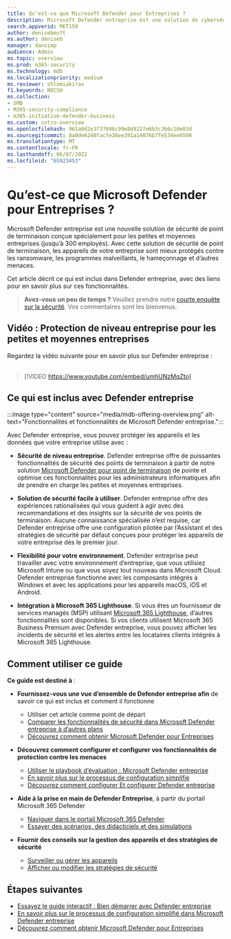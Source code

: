 ```yaml
---
title: Qu’est-ce que Microsoft Defender pour Entreprises ?
description: Microsoft Defender entreprise est une solution de cybersécurité pour les petites et moyennes entreprises. Defender entreprise protège contre les menaces sur vos appareils.
search.appverid: MET150
author: denisebmsft
ms.author: deniseb
manager: dansimp
audience: Admin
ms.topic: overview
ms.prod: m365-security
ms.technology: mdb
ms.localizationpriority: medium
ms.reviewer: shlomiakirav
f1.keywords: NOCSH
ms.collection:
- SMB
- M365-security-compliance
- m365-initiative-defender-business
ms.custom: intro-overview
ms.openlocfilehash: 961a0d2e3f37696c99e8d9227e6b3c3b6c10e03d
ms.sourcegitcommit: 8a0de6240facfe26ee391a14076b7fe534ee6598
ms.translationtype: MT
ms.contentlocale: fr-FR
ms.lasthandoff: 06/07/2022
ms.locfileid: "65923453"
---
```

# <a name="what-is-microsoft-defender-for-business"></a>Qu’est-ce que Microsoft Defender pour Entreprises ?

Microsoft Defender entreprise est une nouvelle solution de sécurité de point de terminaison conçue spécialement pour les petites et moyennes entreprises (jusqu’à 300 employés). Avec cette solution de sécurité de point de terminaison, les appareils de votre entreprise sont mieux protégés contre les ransomware, les programmes malveillants, le hameçonnage et d’autres menaces. 

Cet article décrit ce qui est inclus dans Defender entreprise, avec des liens pour en savoir plus sur ces fonctionnalités.

>
> **Avez-vous un peu de temps ?**
> Veuillez prendre notre <a href="https://microsoft.qualtrics.com/jfe/form/SV_0JPjTPHGEWTQr4y" target="_blank">courte enquête sur la sécurité</a>. Vos commentaires sont les bienvenus.
>

## <a name="video-enterprise-grade-protection-for-small-and-medium-sized-businesses"></a>Vidéo : Protection de niveau entreprise pour les petites et moyennes entreprises

Regardez la vidéo suivante pour en savoir plus sur Defender entreprise : <br/><br/>

> [!VIDEO https://www.youtube.com/embed/umhUNzMqZto]

## <a name="whats-included-with-defender-for-business"></a>Ce qui est inclus avec Defender entreprise

:::image type="content" source="media/mdb-offering-overview.png" alt-text="Fonctionnalités et fonctionnalités de Microsoft Defender entreprise.":::

Avec Defender entreprise, vous pouvez protéger les appareils et les données que votre entreprise utilise avec :

- **Sécurité de niveau entreprise**. Defender entreprise offre de puissantes fonctionnalités de sécurité des points de terminaison à partir de notre solution [Microsoft Defender pour point de terminaison](../defender-endpoint/microsoft-defender-endpoint.md) de pointe et optimise ces fonctionnalités pour les administrateurs informatiques afin de prendre en charge les petites et moyennes entreprises.

- **Solution de sécurité facile à utiliser**. Defender entreprise offre des expériences rationalisées qui vous guident à agir avec des recommandations et des insights sur la sécurité de vos points de terminaison. Aucune connaissance spécialisée n’est requise, car Defender entreprise offre une configuration pilotée par l’Assistant et des stratégies de sécurité par défaut conçues pour protéger les appareils de votre entreprise dès le premier jour.

- **Flexibilité pour votre environnement**. Defender entreprise peut travailler avec votre environnement d’entreprise, que vous utilisiez Microsoft Intune ou que vous soyez tout nouveau dans Microsoft Cloud. Defender entreprise fonctionne avec les composants intégrés à Windows et avec les applications pour les appareils macOS, iOS et Android.

- **Intégration à Microsoft 365 Lighthouse**. Si vous êtes un fournisseur de services managés (MSP) utilisant [Microsoft 365 Lighthouse](../../lighthouse/m365-lighthouse-overview.md), d’autres fonctionnalités sont disponibles. Si vos clients utilisent Microsoft 365 Business Premium avec Defender entreprise, vous pouvez afficher les incidents de sécurité et les alertes entre les locataires clients intégrés à Microsoft 365 Lighthouse.

## <a name="how-to-use-this-guide"></a>Comment utiliser ce guide

**Ce guide est destiné à** :

- **Fournissez-vous une vue d’ensemble de Defender entreprise afin** de savoir ce qui est inclus et comment il fonctionne
   - Utiliser cet article comme point de départ
   - [Comparer les fonctionnalités de sécurité dans Microsoft Defender entreprise à d’autres plans](compare-mdb-m365-plans.md) 
   - [Découvrez comment obtenir Microsoft Defender pour Entreprises](get-defender-business.md)

- **Découvrez comment configurer et configurer vos fonctionnalités de protection contre les menaces** 
   - [Utiliser le playbook d’évaluation : Microsoft Defender entreprise](trial-playbook-defender-business.md)
   - [En savoir plus sur le processus de configuration simplifié](mdb-simplified-configuration.md)
   - [Découvrez comment configurer Et configurer Defender entreprise](mdb-setup-configuration.md)

- **Aide à la prise en main de Defender Entreprise**, à partir du portail Microsoft 365 Defender 
   - [Naviguer dans le portail Microsoft 365 Defender](mdb-get-started.md)
   - [Essayer des scénarios, des didacticiels et des simulations](mdb-tutorials.md)

- **Fournir des conseils sur la gestion des appareils et des stratégies de sécurité**
   - [Surveiller ou gérer les appareils](mdb-manage-devices.md)
   - [Afficher ou modifier les stratégies de sécurité](mdb-view-edit-policies.md)

## <a name="next-steps"></a>Étapes suivantes

- [Essayez le guide interactif : Bien démarrer avec Defender entreprise](https://aka.ms/MDB-GetStartedGuide)
- [En savoir plus sur le processus de configuration simplifié dans Microsoft Defender entreprise](mdb-simplified-configuration.md)
- [Découvrez comment obtenir Microsoft Defender pour Entreprises](get-defender-business.md)
